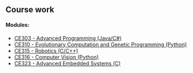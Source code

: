 ## Course work
#### Modules:
* [CE303 - Advanced Programming (Java/C#)]()
* [CE310 - Evolutionary Computation and Genetic Programming (Python)]()
* [CE315 - Robotics (C/C++)]()
* [CE316 - Computer Vision (Python)]()
* [CE323 - Advanced Embedded Systems (C)]()
